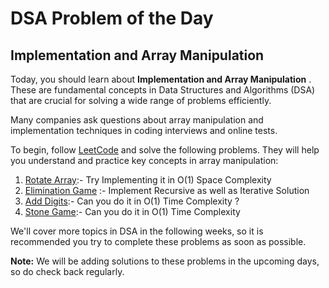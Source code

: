 # DSA Problem of the Day

## Implementation and Array Manipulation

Today, you should learn about  **Implementation and Array Manipulation** . These are fundamental concepts in Data Structures and Algorithms (DSA) that are crucial for solving a wide range of problems efficiently.

Many companies ask questions about array manipulation and implementation techniques in coding interviews and online tests.

To begin, follow [LeetCode](https://leetcode.com/) and solve the following problems. They will help you understand and practice key concepts in array manipulation:

1. [Rotate Array](https://leetcode.com/problems/rotate-array/?envType=problem-list-v2&envId=mvdumf1t):- Try Implementing it in O(1) Space Complexity
2. [Elimination Game](https://leetcode.com/problems/elimination-game/description/?envType=problem-list-v2&envId=mvdumf1t) :- Implement Recursive as well as Iterative Solution
3. [Add Digits](https://leetcode.com/problems/add-digits/description/?envType=problem-list-v2&envId=mvdumf1t):- Can you do it in O(1) Time Complexity ?
4. [Stone Game](https://leetcode.com/problems/stone-game/description/?envType=problem-list-v2&envId=mvdumf1t):- Can you do it in O(1) Time Complexity


We'll cover more topics in DSA in the following weeks, so it is recommended you try to complete these problems as soon as possible.

**Note:** We will be adding solutions to these problems in the upcoming days, so do check back regularly.
